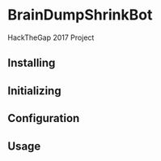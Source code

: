 # BrainDumpShrinkBot

HackTheGap 2017 Project

## Installing

## Initializing

## Configuration

## Usage
